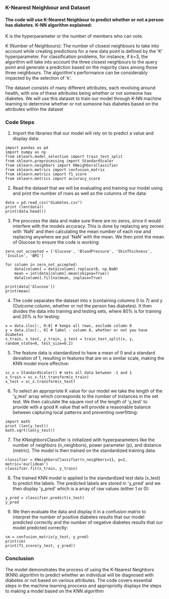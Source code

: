 ### K-Nearest Neighbour and Dataset
#### The code will use K-Nearest Neighbour to predict whether or not a person has diabetes. K-NN algorithm explained: 

K is the hyperparameter or the number of members who can vote.

K (Number of Neighbours): The number of closest neighbours to take into account while creating predictions for a new data point is defined by the 'K' hyperparameter. For classification problems, for instance, if k=3, the algorithm will take into account the three closest neighbours to the query point and generate a prediction based on the majority class among those three neighbours. The algorithm's performance can be considerably impacted by the selection of 'k'.

The dataset consists of many different attributes, each revolving around health, with one of these attributes being whether or not someone has diabetes. We will use this dataset to train our model through K-NN machine learning to determine whether or not someone has diabetes based on the attributes within the dataset

### Code Steps
1. Import the libraries that our model will rely on to predict a value and display data:
```
import pandas as pd
import numpy as np
from sklearn.model_selection import train_test_split
from sklearn.preprocessing import StandardScaler
from sklearn.neighbors import KNeighborsClassifier
from sklearn.metrics import confusion_matrix
from sklearn.metrics import f1_score
from sklearn.metrics import accuracy_score
```
2. Read the dataset that we will be evaluating and training our model using and print the number of rows as well as the columns of the data:
```
data = pd.read_csv("diabetes.csv")
print (len(data))
print(data.head())
```
3. Pre proccess the data and make sure there are no zeros, since it would interfere with the models accuracy. This is done by replacing any zeroes with 'NaN' and then calculating the mean number of each row and replacing anywhere we put 'NaN' with the mean. We then print the mean of Glucose to ensure the code is working:
```
zero_not_accepted = ['Glucose', 'BloodPressure', 'SkinThickness', 'Insulin', 'BMI']

for column in zero_not_accepted:
    data[column] = data[column].replace(0, np.NaN)
    mean = int(data[column].mean(skipna=True))
    data[column].fillna(mean, inplace=True)

print(data['Glucose'])
print(mean)
```
4. The code separates the dataset into x (containing columns 0 to 7) and y (Outcome column, whether or not the person has diabetes). It then divides the data into training and testing sets, where 80% is for training and 20% is for testing:
```
x = data.iloc[:, 0:8] # keeps all rows, exclude column 8
y = data.iloc[:, 8] # label - column 8, whether or not you have diabetes
x_train, x_test, y_train, y_test = train_test_split(x, y, random_state=0, test_size=0.2)
```
5. The feature data is standardized to have a mean of 0 and a standard deviation of 1, resulting in features that are on a similar scale, making the KNN model more effective:
```
sc_x = StandardScaler() # sets all data between -1 and 1
x_train = sc_x.fit_transform(x_train)
x_test = sc_x.transform(x_test)
```
6. To select an appropriote K value for our model we take the length of the 'y_test' array which corresponds to the number of instances in the set test. We then calculate the square root of the length of 'y_test' to provide with a good K value that will provide a reasonable balance between capturing local patterns and preventing overfitting:
```
import math
print (len(y_test))
math.sqrt(len(y_test))
```
7. The KNeighborsClassifier is initialized with hyperparameters like the number of neighbors (n_neighbors), power parameter (p), and distance (metric). The model is then trained on the standardized training data:
```
classifier = KNeighborsClassifier(n_neighbors=11, p=2, metric='euclidean')
classifier.fit(x_train, y_train)
```
8. The trained KNN model is applied to the standardized test data (x_test) to predict the labels. The predicted labels are stored in 'y_pred' and we then display 'y_pred' which is a array of raw values (either 1 or 0):
```
y_pred = classifier.predict(x_test)
y_pred
```
9. We then evaluate the data and display it in a confusion matrix to interpret the number of positive diabetes results that our model predicted correctly and the number of negative diabetes results that our model predicted correctly:
```
cm = confusion_matrix(y_test, y_pred)
print(cm)
print(f1_score(y_test, y_pred))
```

### Conclusion
The model demonstrates the process of using the K-Nearest Neighbors (KNN) algorithm to predict whether an individual will be diagnosed with diabetes or not based on various attributes. The code covers essential steps in the machine learning proccess and appropriotly displays the steps to making a model based on the KNN algorithm
